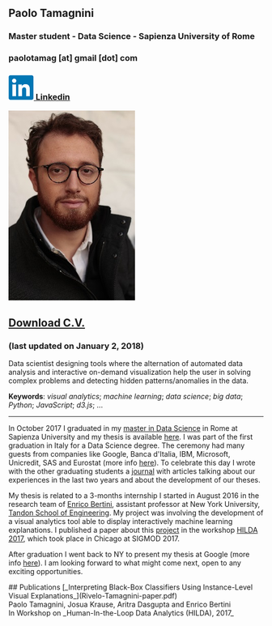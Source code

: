 ## Paolo Tamagnini
### Master student - Data Science - Sapienza University of Rome
### paolotamag [at] gmail [dot] com
### [![Image](linkedin_logo.png) Linkedin](https://www.linkedin.com/in/paolo-tamagnini-2490433a/)
![Image](me_small.jpg)
## [Download C.V.](paolotamag_cv.pdf) 
### (last updated on January 2, 2018)
<p>
Data scientist designing tools where the alternation of automated data analysis and interactive on-demand visualization help the user in solving complex problems and detecting hidden patterns/anomalies in the data.
</p>
<p>
<b>Keywords</b>: <i>visual analytics</i>; <i>machine learning</i>; <i>data science</i>; <i>big data</i>; <i>Python</i>; <i>JavaScript</i>; <i>d3.js</i>; ...
</p>
<hr>
<p>In October 2017 I graduated in my <a href="http://datascience.i3s.uniroma1.it/it">master in Data Science</a> in Rome at Sapienza University and my thesis is available <a href="1536242_tamagnini_master_thesis.pdf">here</a>. I was part of the first graduation in Italy for a Data Science degree. The ceremony had many guests from companies like Google, Banca d'Italia, IBM, Microsoft, Unicredit, SAS and Eurostat (more info <a href="http://datascience.i3s.uniroma1.it/it/archivionotizie/data-science-first-graduation">here</a>). To celebrate this day I wrote with the other graduating students a <a href="journal.pdf">journal</a> with articles talking about our experiences in the last two years and about the development of our theses.</p>
<p>My thesis is related to a 3-months internship I started in August 2016 in the research team of <a href="http://enrico.bertini.io/">Enrico Bertini</a>, assistant professor at New York University, <a href="http://engineering.nyu.edu/">Tandon School of Engineering</a>. 
My project was involving the development of a visual analytics tool able to display interactively machine learning explanations. 
I published a paper about this <a href="http://nyuvis-web.poly.edu/projects/rivelo/">project</a> in the workshop <a href="http://hilda.io/2017/">HILDA 2017</a>, which took place in Chicago at SIGMOD 2017.</p>
<p>After graduation I went back to NY to present my thesis at Google (more info <a href="https://sites.google.com/site/nycresearchseminar/">here</a>). 
I am looking forward to what might come next, open to any exciting opportunities.</p>
## Publications
[_Interpreting Black-Box Classifiers Using Instance-Level Visual Explanations_](Rivelo-Tamagnini-paper.pdf)<br>
Paolo Tamagnini, Josua Krause, Aritra Dasgupta and Enrico Bertini<br>
In Workshop on _Human-In-the-Loop Data Analytics (HILDA), 2017_<br>

